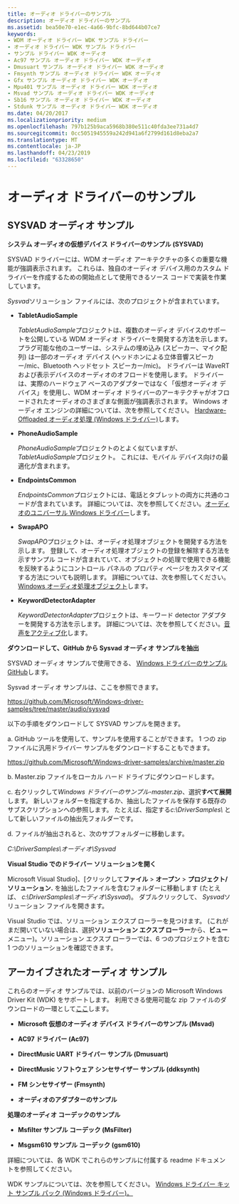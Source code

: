 ```yaml
---
title: オーディオ ドライバーのサンプル
description: オーディオ ドライバーのサンプル
ms.assetid: bea50e70-e1ec-4a66-9bfc-8bd644b07ce7
keywords:
- WDM オーディオ ドライバー WDK サンプル ドライバー
- オーディオ ドライバー WDK サンプル ドライバー
- サンプル ドライバー WDK オーディオ
- Ac97 サンプル オーディオ ドライバー WDK オーディオ
- Dmusuart サンプル オーディオ ドライバー WDK オーディオ
- Fmsynth サンプル オーディオ ドライバー WDK オーディオ
- Gfx サンプル オーディオ ドライバー WDK オーディオ
- Mpu401 サンプル オーディオ ドライバー WDK オーディオ
- Msvad サンプル オーディオ ドライバー WDK オーディオ
- Sb16 サンプル オーディオ ドライバー WDK オーディオ
- Stdunk サンプル オーディオ ドライバー WDK オーディオ
ms.date: 04/20/2017
ms.localizationpriority: medium
ms.openlocfilehash: 797b125b9aca5968b380e511c40fda3ee731a4d7
ms.sourcegitcommit: 0cc5051945559a242d941a6f2799d161d8eba2a7
ms.translationtype: MT
ms.contentlocale: ja-JP
ms.lasthandoff: 04/23/2019
ms.locfileid: "63328650"
---
```

# <a name="sample-audio-drivers"></a>オーディオ ドライバーのサンプル


## <a name="span-idsysvadaudiosamplespanspan-idsysvadaudiosamplespanspan-idsysvadaudiosamplespansysvad-audio-sample"></a><span id="SYSVAD_Audio_Sample"></span><span id="sysvad_audio_sample"></span><span id="SYSVAD_AUDIO_SAMPLE"></span>SYSVAD オーディオ サンプル


**システム オーディオの仮想デバイス ドライバーのサンプル (SYSVAD)**

SYSVAD ドライバーには、WDM オーディオ アーキテクチャの多くの重要な機能が強調表示されます。 これらは、独自のオーディオ デバイス用のカスタム ドライバーを作成するための開始点として使用できるソース コードで実装を作業しています。

*Sysvad*ソリューション ファイルには、次のプロジェクトが含まれています。

-   **TabletAudioSample**

    *TabletAudioSample*プロジェクトは、複数のオーディオ デバイスのサポートを公開している WDM オーディオ ドライバーを開発する方法を示します。 プラグ可能な他のユーザーは、システムの埋め込み (スピーカー、マイク配列) は一部のオーディオ デバイス (ヘッドホンによる立体音響スピーカー/mic、Bluetooth ヘッドセット スピーカー/mic)。 ドライバーは WaveRT および表示デバイスのオーディオのオフロードを使用します。 ドライバーは、実際のハードウェア ベースのアダプターではなく「仮想オーディオ デバイス」を使用し、WDM オーディオ ドライバーのアーキテクチャがオフロードされたオーディオのさまざまな側面が強調表示されます。 Windows オーディオ エンジンの詳細については、次を参照してください。 [Hardware-Offloaded オーディオ処理 (Windows ドライバー)](hardware-offloaded-audio-processing.md)します。

-   **PhoneAudioSample**

    *PhoneAudioSample*プロジェクトのとよく似ていますが、 *TabletAudioSample*プロジェクト。 これには、モバイル デバイス向けの最適化が含まれます。

-   **EndpointsCommon**

    *EndpointsCommon*プロジェクトには、電話とタブレットの両方に共通のコードが含まれています。 詳細については、次を参照してください。[オーディオのユニバーサル Windows ドライバー](audio-universal-drivers.md)します。

-   **SwapAPO**

    *SwapAPO*プロジェクトは、オーディオ処理オブジェクトを開発する方法を示します。 登録して、オーディオ処理オブジェクトの登録を解除する方法を示すサンプル コードが含まれていて、オブジェクトの処理で使用できる機能を反映するようにコントロール パネルの プロパティ ページをカスタマイズする方法についても説明します。 詳細については、次を参照してください。 [Windows オーディオ処理オブジェクト](windows-audio-processing-objects.md)します。

-   **KeywordDetectorAdapter**

    *KeywordDetectorAdapter*プロジェクトは、キーワード detector アダプターを開発する方法を示します。 詳細については、次を参照してください。[音声をアクティブ化](voice-activation.md)します。

**ダウンロードして、GitHub から Sysvad オーディオ サンプルを抽出**

SYSVAD オーディオ サンプルで使用できる、 [Windows ドライバーのサンプル GitHub](https://github.com/Microsoft/Windows-driver-samples)します。

Sysvad オーディオ サンプルは、ここを参照できます。

<https://github.com/Microsoft/Windows-driver-samples/tree/master/audio/sysvad>

以下の手順をダウンロードして SYSVAD サンプルを開きます。

a.  GitHub ツールを使用して、サンプルを使用することができます。 1 つの zip ファイルに汎用ドライバー サンプルをダウンロードすることもできます。

<https://github.com/Microsoft/Windows-driver-samples/archive/master.zip>

b.  Master.zip ファイルをローカル ハード ドライブにダウンロードします。

c. 右クリックして*Windows ドライバーのサンプル-master.zip*、選択**すべて展開**します。 新しいフォルダーを指定するか、抽出したファイルを保存する既存のサブスクリプションへの参照します。 たとえば、指定する*c:\\DriverSamples\\* として新しいファイルの抽出先フォルダーです。

d. ファイルが抽出されると、次のサブフォルダーに移動します。

*C:\\DriverSamples\\オーディオ\\Sysvad*

**Visual Studio でのドライバー ソリューションを開く**

Microsoft Visual Studio]、[クリックして**ファイル** &gt; **オープン** &gt; **プロジェクト/ソリューション.** を抽出したファイルを含むフォルダーに移動します (たとえば、 *c:\\DriverSamples\\オーディオ\\Sysvad*)。 ダブルクリックして、 *Sysvad*ソリューション ファイルを開きます。

Visual Studio では、ソリューション エクスプ ローラーを見つけます。 (これがまだ開いていない場合は、選択**ソリューション エクスプ ローラー**から、**ビュー**メニュー)。ソリューション エクスプ ローラーでは、6 つのプロジェクトを含む 1 つのソリューションを確認できます。

## <a name="span-idsampleaudiodriversspanspan-idsampleaudiodriversspanarchived-audio-samples"></a><span id="sample_audio_drivers"></span><span id="SAMPLE_AUDIO_DRIVERS"></span>アーカイブされたオーディオ サンプル


これらのオーディオ サンプルでは、以前のバージョンの Microsoft Windows Driver Kit (WDK) をサポートします。 利用できる使用可能な zip ファイルのダウンロードの一環として[ここ](https://go.microsoft.com/fwlink/p/?LinkId=618052)します。

-   **Microsoft 仮想のオーディオ デバイス ドライバーのサンプル (Msvad)**

-   **AC97 ドライバー (Ac97)**

-   **DirectMusic UART ドライバー サンプル (Dmusuart)**

-   **DirectMusic ソフトウェア シンセサイザー サンプル (ddksynth)**

-   **FM シンセサイザー (Fmsynth)**

-   **オーディオのアダプターのサンプル**

**処理のオーディオ コーデックのサンプル**

-   **Msfilter サンプル コーデック (MsFilter)**

-   **Msgsm610 サンプル コーデック (gsm610)**

詳細については、各 WDK でこれらのサンプルに付属する readme ドキュメントを参照してください。

WDK サンプルについては、次を参照してください。 [Windows ドライバー キット サンプル パック (Windows ドライバー)。](https://msdn.microsoft.com/library/windows/hardware/ff554118)

 

 




